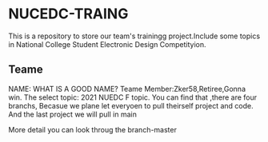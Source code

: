 # NUCEDC-TRAING
This is a repository to store our team's  trainingg project.Include some topics in National College Student Electronic Design Competityion.
## Teame
NAME: WHAT IS A GOOD NAME?
Teame Member:Zker58,Retiree,Gonna win.
The select topic:
2021 NUEDC F topic.
You can find that ,there are four branchs, Becasue we plane let everyoen to pull theirself project and code. And the last project we will pull in main


More detail you can look throug the branch-master
